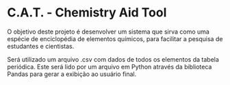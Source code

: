 # C.A.T. - Chemistry Aid Tool
O objetivo deste projeto é desenvolver um sistema que sirva como uma espécie de enciclopédia de elementos químicos, para facilitar a pesquisa de estudantes e cientistas.

Será utilizado um arquivo .csv com dados de todos os elementos da tabela periódica. Este será lido por um arquivo em Python através da biblioteca Pandas para gerar a exibição ao usuário final.
